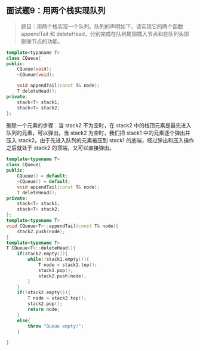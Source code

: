 ## 面试题9：用两个栈实现队列

> 题目：用两个栈实现一个队列。队列的声明如下，请实现它的两个函数 appendTail 和 deleteHead，分别完成在队列尾部插入节点和在队列头部删除节点的功能。

```cpp
template<typaname T>
class CQueue{
public:
    CQueue(void);
    ~CQueue(void);

    void appendTail(const T& node);
    T deleteHead();
private:
    stack<T> stack1;
    stack<T> stack2;
};
```

删除一个元素的步骤：当 stack2 不为空时，在 stack2 中的栈顶元素是最先进入队列的元素，可以弹出。当 stack2 为空时，我们把 stack1 中的元素逐个弹出并压入 stack2。由于先进入队列的元素被压到 stack1 的底端，经过弹出和压入操作之后就处于 stack2 的顶端，又可以直接弹出。

```cpp
template<typename T>
class CQueue{
public:
    CQueue() = default;
    ~CQueue() = default;
    void appendTail(const T& node);
    T deleteHead();
private:
    stack<T> stack1;
    stack<T> stack2;
};
template<typename T>
void CQueue<T>::appendTail(const T& node){
    stack2.push(node);
}
template<typename T>
T CQueue<T>::deleteHead(){
    if(stack2.empty()){
        while(!stack1.empty()){
            T node = stack1.top();
            stack1.pop();
            stack2.push(node);
        }
    }
    if(!stack2.empty()){
        T node = stack2.top();
        stack2.pop();
        return node;
    }
    else{
        throw "Queue empty!";
    }
    
}
```